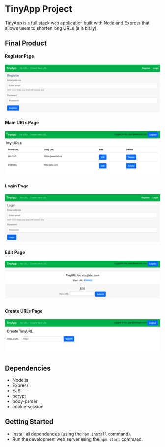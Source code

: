 # TinyApp Project

TinyApp is a full stack web application built with Node and Express that allows users to shorten long URLs (à la bit.ly).

## Final Product

#### Register Page
!["Screenshot of Register Page"](https://github.com/Arvind82chd/tinyAppNew/blob/master/docs/Register.png)


#### Main URLs Page
!["Screenshot of Main URLs Page"](https://github.com/Arvind82chd/tinyAppNew/blob/master/docs/My%20URLs.png)


#### Login Page
!["Screenshot of Login Page"](https://github.com/Arvind82chd/tinyAppNew/blob/master/docs/Login.png)


#### Edit Page
!["Screenshot of Edit Page"](https://github.com/Arvind82chd/tinyAppNew/blob/master/docs/Edit.png?raw=true)

#### Create URLs Page
!["Screenshot of Create URLs Page"](https://github.com/Arvind82chd/tinyAppNew/blob/master/docs/Create%20URL.png?raw=true)

## Dependencies

- Node.js
- Express
- EJS
- bcrypt
- body-parser
- cookie-session

## Getting Started

- Install all dependencies (using the `npm install` command).
- Run the development web server using the `npm start` command.